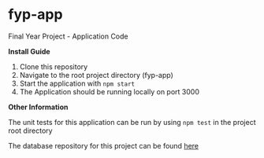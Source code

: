 # fyp-app
Final Year Project - Application Code

**Install Guide**

1. Clone this repository
2. Navigate to the root project directory (fyp-app)
3. Start the application with `npm start`
4. The Application should be running locally on port 3000

**Other Information**

The unit tests for this application can be run by using `npm test` in the project root directory

The database repository for this project can be found [here](https://github.com/DanielKavanagh/fyp-db)

